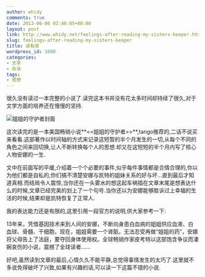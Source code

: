 ```yaml
---
author: whidy
comments: true
date: 2013-06-06 02:40:05+00:00
layout: post
link: http://www.whidy.net/feelings-after-reading-my-sisters-keeper.html
slug: feelings-after-reading-my-sisters-keeper
title: 读有感
wordpress_id: 1690
categories:
- 文学
- 杂谈
tags:
- 感想
---
```


很久没有读过一本完整的小说了.读完这本书并没有花太多时间却持续了很久,对于文学方面的培养还在慢慢的坚持.

![姐姐的守护者封面](http://www.whidy.net/wp-content/uploads/2013/06/mysisterskeeper.jpg)

这次读完的是一本美国畅销小说**<<姐姐的守护者>>**,tango推荐的,二话不说买来看看.这部著作以时间轴的方式来记录这短暂的半个月发生的一切,从每个不同的角色之间来回切换,让人不断转换每个人的思想.却又在这短短的半个月内写了核心人物安娜的一生.

文中在前面写的平缓,介绍着一个个必要的事件,似乎每件事情都是合情合理的,你以为他们都是自私的,你们搞不清楚安娜与凯特的姐妹关系的好与坏...直到最后才知道真相.而结局令人震惊,当你还在一头雾水的想这起车祸插在文章末尾是想表达什么的时候,文章已经完美的划上了一个句号.当你还以为安娜能够胜诉过上幸福的生活的时候,结果却是凯特恢复了正常人.

我的表达能力还是有限的,这里引用一段官方的说明,供大家参考一下:

13年来，凭借基因技术来到人间的安娜，不断向身患白血病的姐姐供应血液、白血球、骨髓、干细胞，现在，姐姐需要一个肾脏。无法忍受再做“姐姐的药”，安娜将父母告上了法庭，要夺回身体使用权。全球畅销作家皮考特以这部饱含争议而凄婉哀伤的小说，震撼了全球读者……

好吧,虽然读到文章的最后,心情久久不能平静,总觉得事情发生的太巧了.这里就不多说免得破坏了兴致,如果有兴趣的话,可以读一下这篇不错的小说.
